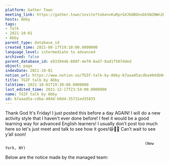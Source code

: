 ```yaml
---
platform: Gather Town
meeting_link: https://gather.town/invite?token=KuRprGXJkDBOnxbkSN2NWn2HuHjwl9GJ
hosts: Abby
tags:
- Talk
- 2021-10-01
- Abby
parent_type: database_id
created_time: 2021-08-17T19:10:00.0000000
language_level: intermediate to advanced
archived: false
parent_database_id: e9339446-880f-4ef0-8ad7-8ad1f507dded
object: page
indexDate: 2021-10-01
notion_url: https://www.notion.so/TGIF-talk-by-Abby-67aaad5acdba404db0d435731ed35835
title: TGIF talk by Abby
talktime: 2021-10-01T19:30:00.0000000
last_edited_time: 2021-12-17T23:54:00.0000000
name: TGIF talk by Abby
id: 67aaad5a-cdba-404d-b0d4-35731ed35835
---
```


Thank God It's Friday! I just posted this before a day AGAIN!
I will do a new activity style that I haven't ever done before! I feel it would be a good learning way for advanced English learners!
I usually don't post too much here so let's just meet and talk to see how it goes!😆👍🏻
Can’t wait to see y’all soon!


                                                                  (New York, NY)
                                                  



Below are the notice made by the managed team:


